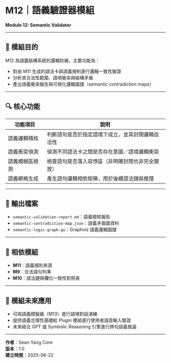 # M12｜語義驗證器模組  
**Module 12: Semantic Validator**

---

## 📌 模組目的

M12 為語義結構系統的邏輯防線，主要功能為：

- 對由 M11 生成的語法卡與語義規則進行邏輯一致性驗證  
- 分析其合法性範圍、語境衝突與結構矛盾  
- 產出語義衝突報告與可視化邏輯圖譜（semantic contradiction maps）

---

## 🔍 核心功能

| 功能項目 | 說明 |
|----------|------|
| 語義邏輯稽核 | 判斷語句是否於指定語境下成立，並具封閉邏輯自洽性 |
| 語義衝突偵測 | 偵測不同語法卡之間是否存在意圖／語境邏輯衝突 |
| 語義模糊區檢測 | 檢查語句是否落入容悖區（非明確封閉也非完全開放） |
| 語義網格生成 | 產生語句邏輯相依矩陣，用於後續語法鏈與推理 |

---

## 📁 輸出檔案

- `semantic-validation-report.md`：語義稽核報告  
- `semantic-contradiction-map.json`：語義矛盾圖資料  
- `semantic-logic-graph.gv`：Graphviz 語義邏輯圖譜  

---

## 🔗 相依模組

- **M11**：語義規則來源  
- **M9**：合法語句判準  
- **M10**：語法鏈與欄位一致性對照表  

---

## 🔄 模組未來應用

- 可與語義模擬器（M13）進行語境對話演練  
- 提供語義合理性基礎給 Plugin 模組進行使用者語意輸入驗證  
- 未來結合 GPT 或 Symbolic Reasoning 引擎進行跨句語義推論

---

**作者**：Sean Yang Core  
**版本**：1.0  
**建立時間**：2025-06-22
